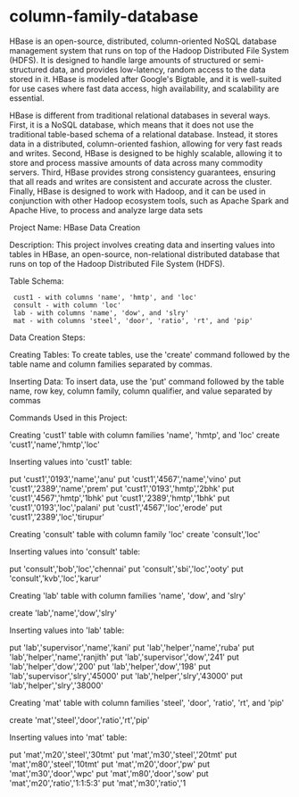 # column-family-database

HBase is an open-source, distributed, column-oriented NoSQL database management system that runs on top of the Hadoop Distributed File System (HDFS). It is designed to handle large amounts of structured or semi-structured data, and provides low-latency, random access to the data stored in it. HBase is modeled after Google's Bigtable, and it is well-suited for use cases where fast data access, high availability, and scalability are essential.

HBase is different from traditional relational databases in several ways. First, it is a NoSQL database, which means that it does not use the traditional table-based schema of a relational database. Instead, it stores data in a distributed, column-oriented fashion, allowing for very fast reads and writes. Second, HBase is designed to be highly scalable, allowing it to store and process massive amounts of data across many commodity servers. Third, HBase provides strong consistency guarantees, ensuring that all reads and writes are consistent and accurate across the cluster. Finally, HBase is designed to work with Hadoop, and it can be used in conjunction with other Hadoop ecosystem tools, such as Apache Spark and Apache Hive, to process and analyze large data sets



Project Name: HBase Data Creation

Description:
This project involves creating data and inserting values into tables in HBase, an open-source, non-relational distributed database that runs on top of the Hadoop Distributed File System (HDFS).

Table Schema:

     cust1 - with columns 'name', 'hmtp', and 'loc'
     consult - with column 'loc'
     lab - with columns 'name', 'dow', and 'slry'
     mat - with columns 'steel', 'door', 'ratio', 'rt', and 'pip'


Data Creation Steps:

Creating Tables:
To create tables, use the 'create' command followed by the table name and column families separated by commas.

Inserting Data:
To insert data, use the 'put' command followed by the table name, row key, column family, column qualifier, and value separated by commas


 Commands Used in this Project:

Creating 'cust1' table with column families 'name', 'hmtp', and 'loc'
create 'cust1','name','hmtp','loc'

Inserting values into 'cust1' table:

  put 'cust1','0193','name','anu'
  put 'cust1','4567','name','vino'
  put 'cust1','2389','name','prem'
  put 'cust1','0193','hmtp','2bhk'
  put 'cust1','4567','hmtp','1bhk'
  put 'cust1','2389','hmtp','1bhk'
  put 'cust1','0193','loc','palani'
  put 'cust1','4567','loc','erode'
  put 'cust1','2389','loc','tirupur'

Creating 'consult' table with column family 'loc'
create 'consult','loc'

Inserting values into 'consult' table:

  put 'consult','bob','loc','chennai'
  put 'consult','sbi','loc','ooty'
  put 'consult','kvb','loc','karur'

Creating 'lab' table with column families 'name', 'dow', and 'slry'

  create 'lab','name','dow','slry'

Inserting values into 'lab' table:

  put 'lab','supervisor','name','kani'
  put 'lab','helper','name','ruba'
  put 'lab','helper','name','ranjith'
  put 'lab','supervisor','dow','241'
  put 'lab','helper','dow','200'
  put 'lab','helper','dow','198'
  put 'lab','supervisor','slry','45000'
  put 'lab','helper','slry','43000'
  put 'lab','helper','slry','38000'

Creating 'mat' table with column families 'steel', 'door', 'ratio', 'rt', and 'pip'

  create 'mat','steel','door','ratio','rt','pip'

Inserting values into 'mat' table:

  put 'mat','m20','steel','30tmt'
  put 'mat','m30','steel','20tmt'
  put 'mat','m80','steel','10tmt'
  put 'mat','m20','door','pw'
  put 'mat','m30','door','wpc'
  put 'mat','m80','door','sow'
  put 'mat','m20','ratio','1:1:5:3'
  put 'mat','m30','ratio','1
